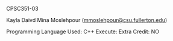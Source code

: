 CPSC351-03

Kayla
Daivd
Mina Moslehpour (mmoslehpour@csu.fullerton.edu)

Programming Language Used: C++
Execute:
Extra Credit: NO
